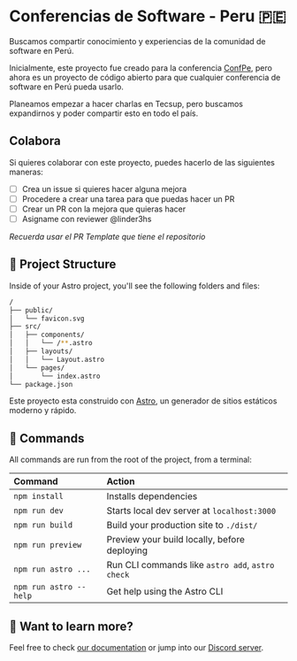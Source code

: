 # Conferencias de Software - Peru 🇵🇪

Buscamos compartir conocimiento y experiencias de la comunidad de software en Perú.

Inicialmente, este proyecto fue creado para la conferencia [ConfPe](https://conferences-ten.vercel.app/), pero ahora es un proyecto de código abierto para que cualquier conferencia de software en Perú pueda usarlo.

Planeamos empezar a hacer charlas en Tecsup, pero buscamos expandirnos
y poder compartir esto en todo el país.

## Colabora

Si quieres colaborar con este proyecto, puedes hacerlo de las siguientes maneras:

- [ ] Crea un issue si quieres hacer alguna mejora
- [ ] Procedere a crear una tarea para que puedas hacer un PR
- [ ] Crear un PR con la mejora que quieras hacer
- [ ] Asigname con reviewer @linder3hs

*Recuerda usar el PR Template que tiene el repositorio*

## 🚀 Project Structure

Inside of your Astro project, you'll see the following folders and files:

```bash
/
├── public/
│   └── favicon.svg
├── src/
│   ├── components/
│   │   └── /**.astro
│   ├── layouts/
│   │   └── Layout.astro
│   └── pages/
│       └── index.astro
└── package.json
```

Este proyecto esta construido con [Astro](https://astro.build/), un generador de sitios estáticos moderno y rápido.

## 🧞 Commands

All commands are run from the root of the project, from a terminal:

| Command                | Action                                           |
| :--------------------- | :----------------------------------------------- |
| `npm install`          | Installs dependencies                            |
| `npm run dev`          | Starts local dev server at `localhost:3000`      |
| `npm run build`        | Build your production site to `./dist/`          |
| `npm run preview`      | Preview your build locally, before deploying     |
| `npm run astro ...`    | Run CLI commands like `astro add`, `astro check` |
| `npm run astro --help` | Get help using the Astro CLI                     |

## 👀 Want to learn more?

Feel free to check [our documentation](https://docs.astro.build) or jump into our [Discord server](https://astro.build/chat).
